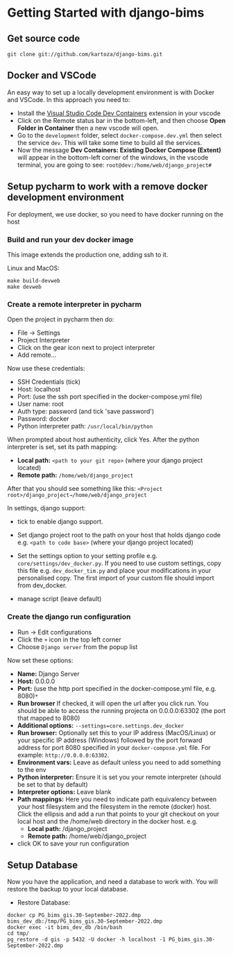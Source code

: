 # Getting Started with django-bims

## Get source code

`git clone git://github.com/kartoza/django-bims.git`


## Docker and VSCode

An easy way to set up a locally development environment is with Docker and VSCode. In this approach you need to:

* Install the [Visual Studio Code Dev Containers](https://code.visualstudio.com/docs/remote/containers) extension in your vscode
* Click on the Remote status bar in the bottom-left, and then choose **Open Folder in Container** then a new vscode will open.
* Go to the `development` folder, select `docker-compose.dev.yml` then select the service `dev`. This will take some time to build all the services.
* Now the message **Dev Containers: Existing Docker Compose (Extent)** will appear in the bottom-left corner of the windows, in the vscode terminal, you are going to see:
`root@dev:/home/web/django_project#`

## Setup pycharm to work with a remove docker development environment

For deployment, we use docker, so you need to have docker running on the host

### Build and run your dev docker image

This image extends the production one, adding ssh to it.

Linux and MacOS:

```
make build-devweb
make devweb
```

### Create a remote interpreter in pycharm

Open the project in pycharm then do:

* File -> Settings
* Project Interpreter
* Click on the gear icon next to project interpreter
* Add remote...

Now use these credentials:

* SSH Credentials (tick)
* Host: localhost
* Port: (use the ssh port specified in the docker-compose.yml file)
* User name: root
* Auth type: password (and tick 'save password')
* Password: docker
* Python interpreter path: ``/usr/local/bin/python``

When prompted about host authenticity, click Yes.
After the python interpreter is set, set its path mapping:

  * **Local path:** `<path to your git repo>` (where your django project 
  located)
  * **Remote path:** `/home/web/django_project`

After that you should see something like this:
   `<Project root>/django_project→/home/web/django_project`

In settings, django support:

* tick to enable django support.
* Set django project root to the path on your host that holds django code e.g.
  ``<path to code base>`` (where your django project located)
* Set the settings option to your setting profile e.g.
  ``core/settings/dev_docker.py``. If you need to use custom settings, copy
  this file e.g. ``dev_docker_tim.py`` and place your modifications in your
  personalised copy. The first import of your custom file should import from
  dev_docker.

* manage script (leave default)


### Create the django run configuration

* Run -> Edit configurations
* Click the `+` icon in the top left corner
* Choose ``Django server`` from the popup list

Now set these options:

* **Name:** Django Server
* **Host:** 0.0.0.0
* **Port:** (use the http port specified in the docker-compose.yml file, e.g. 8080)`*` 
* **Run browser** If checked, it will open the url after you click run. You 
should be able to access the running projecta on 0.0.0.0:63302 (the port that 
mapped to 8080)
* **Additional options:** ``--settings=core.settings.dev_docker``
* **Run browser:** Optionally set this to your IP address (MacOS/Linux) or your specific IP address (Windows) followed by the port forward address for port 8080 specified in your ``docker-compose.yml`` file. For example: ``http://0.0.0.0:63302``.
* **Environment vars:** Leave as default unless you need to add something to the env
* **Python interpreter:** Ensure it is set you your remote interpreter (should be
  set to that by default)
* **Interpreter options:** Leave blank
* **Path mappings:** Here you need to indicate path equivalency between your host
  filesystem and the filesystem in the remote (docker) host. Click the ellipsis
  and add a run that points to your git checkout on your local host and the
  /home/web directory in the docker host. e.g.
  * **Local path:** <path to your git repo>/django_project
  * **Remote path:** /home/web/django_project
* click OK to save your run configuration


## Setup Database

Now you have the application, and need a database to work with. You will restore the backup to your local database.

* Restore Database: 

```
docker cp PG_bims_gis.30-September-2022.dmp bims_dev_db:/tmp/PG_bims_gis.30-September-2022.dmp
docker exec -it bims_dev_db /bin/bash 
cd tmp/
pg_restore -d gis -p 5432 -U docker -h localhost -1 PG_bims_gis.30-September-2022.dmp
```